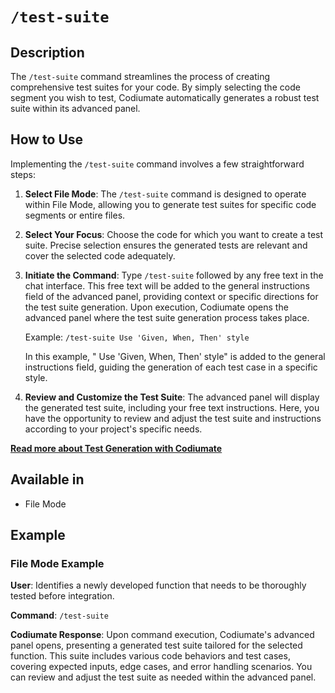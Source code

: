 # `/test-suite`

## Description
The `/test-suite` command streamlines the process of creating comprehensive test suites for your code. By simply selecting the code segment you wish to test, Codiumate automatically generates a robust test suite within its advanced panel. 

## How to Use
Implementing the `/test-suite` command involves a few straightforward steps:

1. **Select File Mode**: The `/test-suite` command is designed to operate within File Mode, allowing you to generate test suites for specific code segments or entire files.

2. **Select Your Focus**: Choose the code for which you want to create a test suite. Precise selection ensures the generated tests are relevant and cover the selected code adequately.

3. **Initiate the Command**: Type `/test-suite` followed by any free text in the chat interface. This free text will be added to the general instructions field of the advanced panel, providing context or specific directions for the test suite generation. Upon execution, Codiumate opens the advanced panel where the test suite generation process takes place.

    Example: `/test-suite Use 'Given, When, Then' style`

    In this example, " Use 'Given, When, Then' style" is added to the general instructions field, guiding the generation of each test case in a specific style.

4. **Review and Customize the Test Suite**: The advanced panel will display the generated test suite, including your free text instructions. Here, you have the opportunity to review and adjust the test suite and instructions according to your project's specific needs.

**[Read more about Test Generation with Codiumate](../../tests/index.md)**

## Available in
- File Mode

## Example

### File Mode Example
**User**: Identifies a newly developed function that needs to be thoroughly tested before integration.

**Command**: `/test-suite`

**Codiumate Response**: Upon command execution, Codiumate's advanced panel opens, presenting a generated test suite tailored for the selected function. This suite includes various code behaviors and test cases, covering expected inputs, edge cases, and error handling scenarios. You can review and adjust the test suite as needed within the advanced panel. 